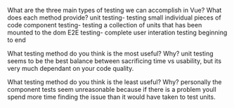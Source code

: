 What are the three main types of testing we can accomplish in Vue? What does each method provide?
unit testing- testing small individual pieces of code 
component testing- testing a collection of units that has been mounted to the dom
E2E testing- complete user interation testing beginning to end  

What testing method do you think is the most useful? Why?
unit testing seems to be the best balance between sacrificing time vs usability, but its very much dependant on your code quality.

What testing method do you think is the least useful? Why?
personally the component tests seem unreasonable because if there is a problem youll spend more time finding the issue than it would have taken to test units.